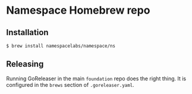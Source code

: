 # Namespace Homebrew repo

## Installation

    $ brew install namespacelabs/namespace/ns

## Releasing

Running GoReleaser in the main `foundation` repo does the right thing. It is configured
in the `brews` section of `.goreleaser.yaml`.
